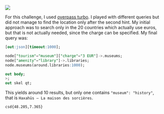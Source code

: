 <img src="https://github.com/raul-dunca/assets/blob/main/.images_CyberStudents-advent-of-ctf2024/day13_description.png">

For this challenge, I used [overpass turbo](https://overpass-turbo.eu/). I played with different queries but did not manage to find the location only after the second hint. My initial approach was to search only in the 20 countries which actually use euros, but that is not actually needed, since the charge can be specified. My final query was:
```sql
[out:json][timeout:1000];

node["tourism"="museum"]["charge"="3 EUR"]->.museums;
node["amenity"="library"]->.libraries;
node.museums(around.libraries:1000);

out body;
>;
out skel qt;
```

This yields around 10 results, but only one contains `"museum": "history"`, that is `Haxahüs – La maison des sorcières`.

`csd{48.205,7.365}`
